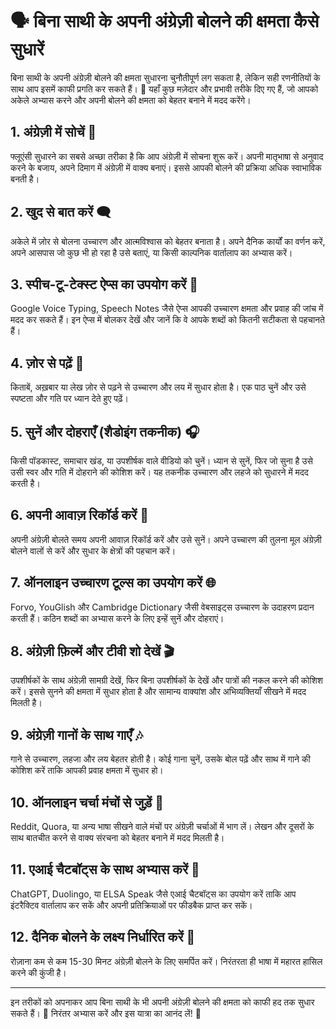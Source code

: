 # 🗣️ बिना साथी के अपनी अंग्रेज़ी बोलने की क्षमता कैसे सुधारें

बिना साथी के अपनी अंग्रेज़ी बोलने की क्षमता सुधारना चुनौतीपूर्ण लग सकता है, लेकिन सही रणनीतियों के साथ आप इसमें काफी प्रगति कर सकते हैं। 🚀 यहाँ कुछ मज़ेदार और प्रभावी तरीके दिए गए हैं, जो आपको अकेले अभ्यास करने और अपनी बोलने की क्षमता को बेहतर बनाने में मदद करेंगे।

## 1. **अंग्रेज़ी में सोचें 🤔**
फ्लूएंसी सुधारने का सबसे अच्छा तरीका है कि आप अंग्रेज़ी में सोचना शुरू करें। अपनी मातृभाषा से अनुवाद करने के बजाय, अपने दिमाग में अंग्रेज़ी में वाक्य बनाएं। इससे आपकी बोलने की प्रक्रिया अधिक स्वाभाविक बनती है।

## 2. **खुद से बात करें 🗨️**
अकेले में ज़ोर से बोलना उच्चारण और आत्मविश्वास को बेहतर बनाता है। अपने दैनिक कार्यों का वर्णन करें, अपने आसपास जो कुछ भी हो रहा है उसे बताएं, या किसी काल्पनिक वार्तालाप का अभ्यास करें।

## 3. **स्पीच-टू-टेक्स्ट ऐप्स का उपयोग करें 📱**
Google Voice Typing, Speech Notes जैसे ऐप्स आपकी उच्चारण क्षमता और प्रवाह की जांच में मदद कर सकते हैं। इन ऐप्स में बोलकर देखें और जानें कि वे आपके शब्दों को कितनी सटीकता से पहचानते हैं।

## 4. **ज़ोर से पढ़ें 📖**
किताबें, अख़बार या लेख ज़ोर से पढ़ने से उच्चारण और लय में सुधार होता है। एक पाठ चुनें और उसे स्पष्टता और गति पर ध्यान देते हुए पढ़ें।

## 5. **सुनें और दोहराएँ (शैडोइंग तकनीक) 🎧**
किसी पॉडकास्ट, समाचार खंड, या उपशीर्षक वाले वीडियो को चुनें। ध्यान से सुनें, फिर जो सुना है उसे उसी स्वर और गति में दोहराने की कोशिश करें। यह तकनीक उच्चारण और लहजे को सुधारने में मदद करती है।

## 6. **अपनी आवाज़ रिकॉर्ड करें 🎤**
अपनी अंग्रेज़ी बोलते समय अपनी आवाज़ रिकॉर्ड करें और उसे सुनें। अपने उच्चारण की तुलना मूल अंग्रेज़ी बोलने वालों से करें और सुधार के क्षेत्रों की पहचान करें।

## 7. **ऑनलाइन उच्चारण टूल्स का उपयोग करें 🌐**
Forvo, YouGlish और Cambridge Dictionary जैसी वेबसाइट्स उच्चारण के उदाहरण प्रदान करती हैं। कठिन शब्दों का अभ्यास करने के लिए इन्हें सुनें और दोहराएं।

## 8. **अंग्रेज़ी फ़िल्में और टीवी शो देखें 🎬**
उपशीर्षकों के साथ अंग्रेज़ी सामग्री देखें, फिर बिना उपशीर्षकों के देखें और पात्रों की नकल करने की कोशिश करें। इससे सुनने की क्षमता में सुधार होता है और सामान्य वाक्यांश और अभिव्यक्तियाँ सीखने में मदद मिलती है।

## 9. **अंग्रेज़ी गानों के साथ गाएँ 🎶**
गाने से उच्चारण, लहजा और लय बेहतर होती है। कोई गाना चुनें, उसके बोल पढ़ें और साथ में गाने की कोशिश करें ताकि आपकी प्रवाह क्षमता में सुधार हो।

## 10. **ऑनलाइन चर्चा मंचों से जुड़ें 💬**
Reddit, Quora, या अन्य भाषा सीखने वाले मंचों पर अंग्रेज़ी चर्चाओं में भाग लें। लेखन और दूसरों के साथ बातचीत करने से वाक्य संरचना को बेहतर बनाने में मदद मिलती है।

## 11. **एआई चैटबॉट्स के साथ अभ्यास करें 🤖**
ChatGPT, Duolingo, या ELSA Speak जैसे एआई चैटबॉट्स का उपयोग करें ताकि आप इंटरैक्टिव वार्तालाप कर सकें और अपनी प्रतिक्रियाओं पर फीडबैक प्राप्त कर सकें।

## 12. **दैनिक बोलने के लक्ष्य निर्धारित करें 🎯**
रोज़ाना कम से कम 15-30 मिनट अंग्रेज़ी बोलने के लिए समर्पित करें। निरंतरता ही भाषा में महारत हासिल करने की कुंजी है।

---
इन तरीकों को अपनाकर आप बिना साथी के भी अपनी अंग्रेज़ी बोलने की क्षमता को काफी हद तक सुधार सकते हैं। 💪 निरंतर अभ्यास करें और इस यात्रा का आनंद लें! 🌟
